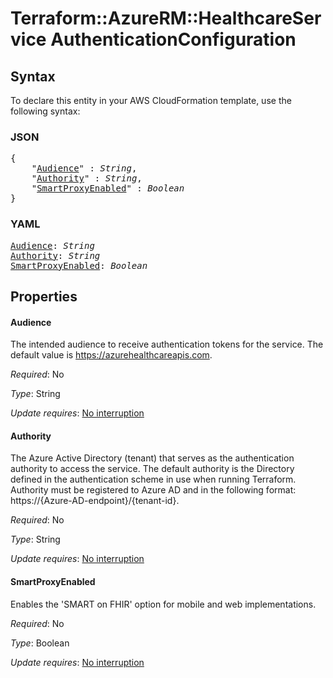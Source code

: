 # Terraform::AzureRM::HealthcareService AuthenticationConfiguration

## Syntax

To declare this entity in your AWS CloudFormation template, use the following syntax:

### JSON

<pre>
{
    "<a href="#audience" title="Audience">Audience</a>" : <i>String</i>,
    "<a href="#authority" title="Authority">Authority</a>" : <i>String</i>,
    "<a href="#smartproxyenabled" title="SmartProxyEnabled">SmartProxyEnabled</a>" : <i>Boolean</i>
}
</pre>

### YAML

<pre>
<a href="#audience" title="Audience">Audience</a>: <i>String</i>
<a href="#authority" title="Authority">Authority</a>: <i>String</i>
<a href="#smartproxyenabled" title="SmartProxyEnabled">SmartProxyEnabled</a>: <i>Boolean</i>
</pre>

## Properties

#### Audience

The intended audience to receive authentication tokens for the service. The default value is https://azurehealthcareapis.com.

_Required_: No

_Type_: String

_Update requires_: [No interruption](https://docs.aws.amazon.com/AWSCloudFormation/latest/UserGuide/using-cfn-updating-stacks-update-behaviors.html#update-no-interrupt)

#### Authority

The Azure Active Directory (tenant) that serves as the authentication authority to access the service. The default authority is the Directory defined in the authentication scheme in use when running Terraform.
Authority must be registered to Azure AD and in the following format: https://{Azure-AD-endpoint}/{tenant-id}.

_Required_: No

_Type_: String

_Update requires_: [No interruption](https://docs.aws.amazon.com/AWSCloudFormation/latest/UserGuide/using-cfn-updating-stacks-update-behaviors.html#update-no-interrupt)

#### SmartProxyEnabled

Enables the 'SMART on FHIR' option for mobile and web implementations.

_Required_: No

_Type_: Boolean

_Update requires_: [No interruption](https://docs.aws.amazon.com/AWSCloudFormation/latest/UserGuide/using-cfn-updating-stacks-update-behaviors.html#update-no-interrupt)

